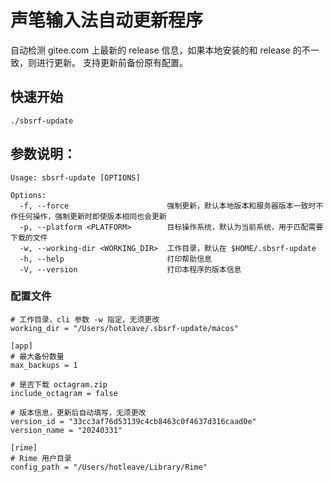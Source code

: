 # 声笔输入法自动更新程序

自动检测 gitee.com 上最新的 release 信息，如果本地安装的和 release 的不一致，则进行更新。
支持更新前备份原有配置。

## 快速开始

```shell
./sbsrf-update
```

## 参数说明：

```text
Usage: sbsrf-update [OPTIONS]

Options:
  -f, --force                      强制更新，默认本地版本和服务器版本一致时不作任何操作，强制更新时即使版本相同也会更新
  -p, --platform <PLATFORM>        目标操作系统，默认为当前系统，用于匹配需要下载的文件
  -w, --working-dir <WORKING_DIR>  工作目录，默认在 $HOME/.sbsrf-update
  -h, --help                       打印帮助信息
  -V, --version                    打印本程序的版本信息
```

### 配置文件

```text
# 工作目录，cli 参数 -w 指定，无须更改
working_dir = "/Users/hotleave/.sbsrf-update/macos"

[app]
# 最大备份数量
max_backups = 1

# 是否下载 octagram.zip
include_octagram = false

# 版本信息，更新后自动填写，无须更改
version_id = "33cc3af76d53139c4cb8463c0f4637d316caad0e"
version_name = "20240331"

[rime]
# Rime 用户目录
config_path = "/Users/hotleave/Library/Rime"
```